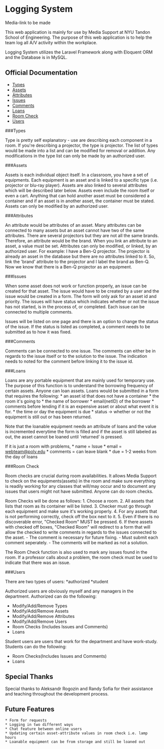 # Logging System

Media-link to be made

This web application is mainly for use by Media Support at NYU Tandon School of Engineering. The purpose of this web application is to help the team log all A/V activity within the workplace. 

Logging System utilizes the Laravel Framework along with Eloquent ORM and the Database is in MySQL. 


## Official Documentation

- [Types](#types)
- [Assets](#assets)
- [Attributes](#attributes)
- [Issues](#issues)
- [Comments](#comments)
- [Loans](#loans)
- [Room Check](#roomcheck)
- [Users](#users)

###Types

Type is pretty self explanatory - use are describing each component in a room. If you're describing a projector, the type is projector. The list of types would be made into a list and can be modified for removal or addition. Any modifications in the type list can only be made by an authorized user.

###Assets

Assets is each individual object itself. In a classroom, you have a set of equipments. Each equipment is an asset and is linked to a specific type (i.e. projector or blu-ray player). Assets are also linked to several attributes which will be described later below. Assets even include the room itself or even a cart. Anything that can hold another asset must be considered a container and if an asset is in another asset, the container must be stated. Assets can only be modified by an authorized user.

###Attributes

An attribute would be attributes of an asset. Many attributes can be connected to many assets but an asset cannot have two of the same attributes. There are several projectors but they are not all the same brands. Therefore, an attribute would be the brand. When you link an attribute to an asset, a value must be set. Attributes can only be modified, or linked, by an authorized user.
For example: I have a Ben-Q projector. The projector is already an asset in the database but there are no attributes linked to it. So, link the 'brand' attribute to the projector and I label the brand as Ben-Q. Now we know that there is a Ben-Q projector as an equipment. 

###Issues

When some asset does not work or function properly, an issue can be created for that asset. The issue would have to be created by a user and the issue would be created in a form. The form will only ask for an asset id and priority. The issues will have status which indicates whether or not the issue has not started, is in the process of, or completed. Each issue can be connected to multiple comments.

Issues will be listed on one page and there is an option to change the status of the issue. If the status is listed as completed, a comment needs to be submitted as to how it was fixed.

###Comments

Comments can be connected to one issue. The comments can either be in regards to the issue itself or to the solution to the issue. The indication needs to noted for the comment before linking it to the issue id.

###Loans

Loans are any portable equipment that are mainly used for temporary use. The purpose of this function is to understand the borrowing frequency of certain assets. Anyone can loan assets.
Loans would be submitted in a form that requires the following:
	* an asset id that does not have a container 
	* the room it's going to
	* the name of borrower
	* email(netID) of the borrower
	* comments before lending if it is an expensive asset or about what event it is for. 
	* the time or day the equipment is due
	* status -> whether or not the equipment is still out or has been returned. 

Note that the loanable equipment needs an attribute of loans and the value is incremented everytime the form is filled and if the asset is still labeled as out, the asset cannot be loaned until 'returned' is pressed.


If it is just a room with problems, 
	* name = Issue 
	* email = webteam@poly.edu
	* comments = can leave blank
	* due = 1-2 weeks from the day of loans

###Room Check

Room checks are crucial during room availabilities. It allows Media Support to check on the equipments(assets) in the room and make sure everything is readily working for any classes that will/may occur and to document any issues that users might not have submitted. Anyone can do room checks.

Room Checks will be done as follows:
	1. Choose a room.
	2. All assets that lists that room as its container will be listed.
	3. Checker must go through each equipment and make sure it's working properly.
	4. For any assets that is not performing correctly, check off the box next to it.
	5. Even if there is no discoverable error, "Checked Room"  MUST be pressed. 
	6. If there assets with checked off boxes, "Checked Room" will redirect to a form that will allow the checked to write comments in regards to the issues connected to the asset.
		- The comment is necessary for future fixing. 
		- Must submit each comment seperately. 
		- The comments will be marked as not a solution.

The Room Check function is also used to mark any issues found in the room. If a professor calls about a problem, the room check must be used to indicate that there was an issue.  

###Users

There are two types of users:
*authorized
*student

Authorized users are obviously myself and any managers in the department. Authorized can do the following:
* Modify/Add/Remove Types
* Modify/Add/Remove Assets
* Modify/Add/Remove Attributes
* Modify/Add/Remove Users
* Room Checks (Includes Issues and Comments)
* Loans

Student users are users that work for the department and have work-study. Students can do the following:
* Room Checks(Includes Issues and Comments)
* Loans



## Special Thanks

Special thanks to Aleksandr Rogozin and Randy Sofia for their assistance and teaching throughout the development process.

## Future Features

	* Form for requests
	* Logging in two different ways
	* Chat feature between online users
	* Updating certain asset-attribute values in room check i.e. lamp hours
	* Loanable equipment can be from storage and still be loaned out


